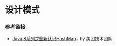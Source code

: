 #  设计模式



### 参考链接

- [Java 8系列之重新认识HashMap](https://tech.meituan.com/2016/06/24/java-hashmap.html)，by 美团技术团队